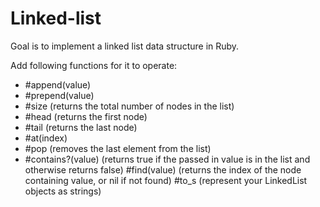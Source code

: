 # Linked-list
Goal is to implement a linked list data structure in Ruby.

Add following functions for it to operate:
- #append(value) 
- #prepend(value)
- #size (returns the total number of nodes in the list)
- #head (returns the first node)
- #tail (returns the last node)
- #at(index)
- #pop (removes the last element from the list)
- #contains?(value) (returns true if the passed in value is in the list and otherwise returns false)
#find(value) (returns the index of the node containing value, or nil if not found)
#to_s (represent your LinkedList objects as strings)
